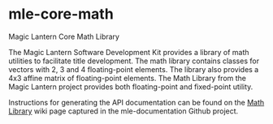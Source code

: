 # mle-core-math
Magic Lantern Core Math Library

The Magic Lantern Software Development Kit provides a library of math utilities to facilitate title development.
The math library contains classes for vectors with 2, 3 and 4 floating-point elements. The library also provides
a 4x3 affine matrix of floating-point elements. The Math Library from the Magic Lantern project provides both
floating-point and fixed-point utility.

Instructions for generating the API documentation can be found on the [Math Library](https://github.com/magic-lantern-studio/mle-documentation/wiki/Math-Library) wiki page captured in the mle-documentation Github project.
